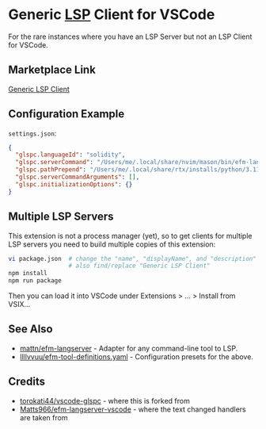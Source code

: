 # Generic [LSP](https://microsoft.github.io/language-server-protocol/) Client for VSCode

For the rare instances where you have an LSP Server but not an LSP Client for VSCode.

## Marketplace Link

[Generic LSP Client](https://marketplace.visualstudio.com/items?itemName=llllvvuu.llllvvuu-glspc)

## Configuration Example

`settings.json`:

```json
{
  "glspc.languageId": "solidity",
  "glspc.serverCommand": "/Users/me/.local/share/nvim/mason/bin/efm-langserver",
  "glspc.pathPrepend": "/Users/me/.local/share/rtx/installs/python/3.11.4/bin:/Users/me/.local/share/rtx/installs/node/20.3.1/bin",
  "glspc.serverCommandArguments": [],
  "glspc.initializationOptions": {}
}
```

## Multiple LSP Servers

This extension is not a process manager (yet), so to get clients for multiple LSP servers you need to build multiple copies of this extension:

```sh
vi package.json  # change the "name", "displayName", and "description" fields
                 # also find/replace "Generic LSP Client"
npm install
npm run package
```

Then you can load it into VSCode under Extensions > ... > Install from VSIX...

## See Also

- [mattn/efm-langserver](https://github.com/mattn/efm-langserver) - Adapter for any command-line tool to LSP.
- [llllvvuu/efm-tool-definitions.yaml](https://github.com/llllvvuu/efm-tool-definitions.yaml) - Configuration presets for the above.

## Credits

- [torokati44/vscode-glspc](https://gitlab.com/torokati44/vscode-glspc) - where this is forked from
- [Matts966/efm-langserver-vscode](https://github.com/Matts966/efm-langserver-vscode) - where the text changed handlers are taken from
